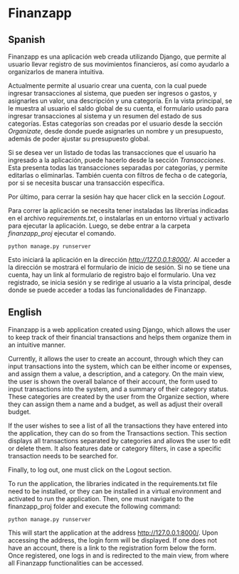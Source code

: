 # Finanzapp

## Spanish
Finanzapp es una aplicación web creada utilizando Django, que permite al usuario llevar registro de sus movimientos financieros, así como ayudarlo a organizarlos de manera intuitiva.

Actualmente permite al usuario crear una cuenta, con la cual puede ingresar transacciones al sistema, que pueden ser ingresos o gastos, y asignarles un valor, una descripción y una categoría. En la vista principal, se le muestra al usuario el saldo global de su cuenta, el formulario usado para ingresar transacciones al sistema y un resumen del estado de sus categorías. Estas categorías son creadas por el usuario desde la sección *Organizate*, desde donde puede asignarles un nombre y un presupuesto, además de poder ajustar su presupuesto global.

Si se desea ver un listado de todas las transacciones que el usuario ha ingresado a la aplicación, puede hacerlo desde la sección *Transacciones*. Esta presenta todas las transacciones separadas por categorías, y permite editarlas o eliminarlas. También cuenta con filtros de fecha o de categoría, por si se necesita buscar una transacción específica.

Por último, para cerrar la sesión hay que hacer click en la sección *Logout*.

Para correr la aplicación se necesita tener instaladas las librerías indicadas en el archivo *requirements.txt*, o instalarlas en un entorno virtual y activarlo para ejecutar la aplicación. Luego, se debe entrar a la carpeta *finanzapp_proj* ejecutar el comando.

```
python manage.py runserver
```

Esto iniciará la aplicación en la dirección *http://127.0.0.1:8000/*. Al acceder a la dirección se mostrará el formulario de inicio de sesión. Si no se tiene una cuenta, hay un link al formulario de registro bajo el formulario. Una vez registrado, se inicia sesión y se redirige al usuario a la vista principal, desde donde se puede acceder a todas las funcionalidades de Finanzapp.

## English

Finanzapp is a web application created using Django, which allows the user to keep track of their financial transactions and helps them organize them in an intuitive manner.

Currently, it allows the user to create an account, through which they can input transactions into the system, which can be either income or expenses, and assign them a value, a description, and a category. On the main view, the user is shown the overall balance of their account, the form used to input transactions into the system, and a summary of their category status. These categories are created by the user from the Organize section, where they can assign them a name and a budget, as well as adjust their overall budget.

If the user wishes to see a list of all the transactions they have entered into the application, they can do so from the Transactions section. This section displays all transactions separated by categories and allows the user to edit or delete them. It also features date or category filters, in case a specific transaction needs to be searched for.

Finally, to log out, one must click on the Logout section.

To run the application, the libraries indicated in the requirements.txt file need to be installed, or they can be installed in a virtual environment and activated to run the application. Then, one must navigate to the finanzapp_proj folder and execute the following command:

```
python manage.py runserver
```

This will start the application at the address http://127.0.0.1:8000/. Upon accessing the address, the login form will be displayed. If one does not have an account, there is a link to the registration form below the form. Once registered, one logs in and is redirected to the main view, from where all Finanzapp functionalities can be accessed.